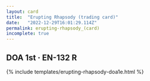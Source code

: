 ```yaml
---
layout: card
title:  "Erupting Rhapsody (trading card)"
date:   "2022-12-29T16:01:29.114Z"
permalink: erupting-rhapsody_(card)
incomplete: true
---
```


## DOA 1st &middot; EN-132 R

{% include templates/erupting-rhapsody-doa1e.html %}

